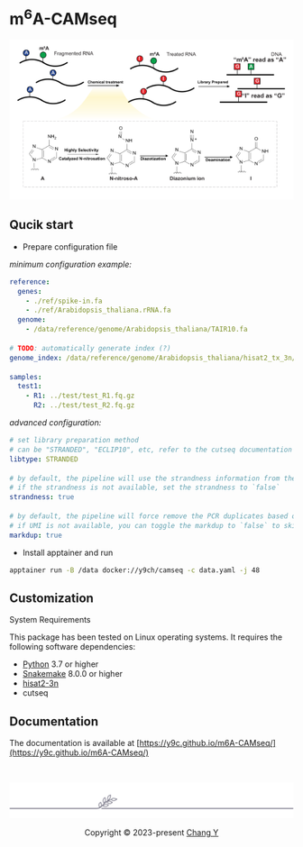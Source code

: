 # m<sup>6</sup>A-CAMseq

![diagram](./docs/diagram.svg)

## Qucik start

- Prepare configuration file

_minimum configuration example:_

```yaml
reference:
  genes:
    - ./ref/spike-in.fa
    - ./ref/Arabidopsis_thaliana.rRNA.fa
  genome:
    - /data/reference/genome/Arabidopsis_thaliana/TAIR10.fa

# TODO: automatically generate index (?)
genome_index: /data/reference/genome/Arabidopsis_thaliana/hisat2_tx_3n/TAIR10.release57

samples:
  test1:
    - R1: ../test/test_R1.fq.gz
      R2: ../test/test_R2.fq.gz
```

_advanced configuration:_

```yaml
# set library preparation method
# can be "STRANDED", "ECLIP10", etc, refer to the cutseq documentation for more information
libtype: STRANDED

# by default, the pipeline will use the strandness information from the library
# if the strandness is not available, set the strandness to `false`
strandness: true

# by default, the pipeline will force remove the PCR duplicates based on the UMI
# if UMI is not available, you can toggle the markdup to `false` to skip the PCR duplicate removal
markdup: true
```

- Install apptainer and run

```bash
apptainer run -B /data docker://y9ch/camseq -c data.yaml -j 48
```

## Customization

System Requirements

This package has been tested on Linux operating systems. It requires the following software dependencies:

- [Python](https://www.python.org/downloads/) 3.7 or higher
- [Snakemake](https://snakemake.readthedocs.io/en/stable/getting_started/installation.html) 8.0.0 or higher
- [hisat2-3n](https://github.com/DaehwanKimLab/hisat2/tree/hisat-3n)
- cutseq

## Documentation

The documentation is available at [https://y9c.github.io/m6A-CAMseq/](https://y9c.github.io/m6A-CAMseq/)

&nbsp;

<p align="center">
<img
  src="https://raw.githubusercontent.com/y9c/y9c/master/resource/footer_line.svg?sanitize=true"
/>
</p>
<p align="center">
Copyright &copy; 2023-present
<a href="https://github.com/y9c" target="_blank">Chang Y</a>
</p>
<p align="center">
